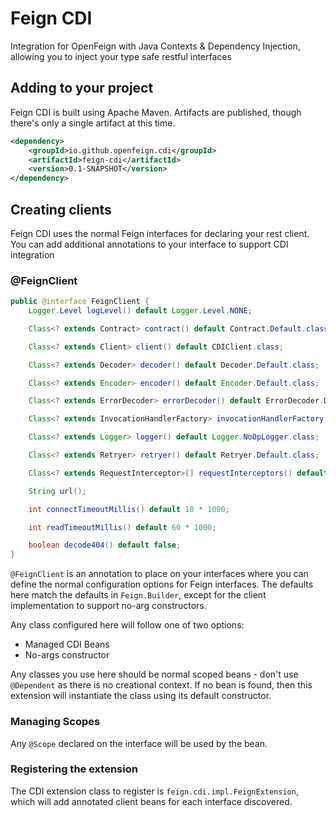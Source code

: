 # Feign CDI
Integration for OpenFeign with Java Contexts & Dependency Injection, allowing you to inject your type safe restful interfaces

## Adding to your project
Feign CDI is built using Apache Maven.  Artifacts are published, though there's only a single artifact at this time.

```xml
<dependency>
    <groupId>io.github.openfeign.cdi</groupId>
    <artifactId>feign-cdi</artifactId>
    <version>0.1-SNAPSHOT</version>
</dependency>
```

## Creating clients
Feign CDI uses the normal Feign interfaces for declaring your rest client.  You can add additional annotations to your interface to support CDI integration

### @FeignClient

```java
public @interface FeignClient {
    Logger.Level logLevel() default Logger.Level.NONE;

    Class<? extends Contract> contract() default Contract.Default.class;

    Class<? extends Client> client() default CDIClient.class;

    Class<? extends Decoder> decoder() default Decoder.Default.class;

    Class<? extends Encoder> encoder() default Encoder.Default.class;

    Class<? extends ErrorDecoder> errorDecoder() default ErrorDecoder.Default.class;

    Class<? extends InvocationHandlerFactory> invocationHandlerFactory() default InvocationHandlerFactory.Default.class;

    Class<? extends Logger> logger() default Logger.NoOpLogger.class;

    Class<? extends Retryer> retryer() default Retryer.Default.class;

    Class<? extends RequestInterceptor>[] requestInterceptors() default {};

    String url();

    int connectTimeoutMillis() default 10 * 1000;

    int readTimeoutMillis() default 60 * 1000;

    boolean decode404() default false;
}
```

`@FeignClient` is an annotation to place on your interfaces where you can define the normal configuration options for Feign interfaces.  The defaults here match the defaults in `Feign.Builder`, except for the client implementation to support no-arg constructors.

Any class configured here will follow one of two options:

- Managed CDI Beans
- No-args constructor

Any classes you use here should be normal scoped beans - don't use `@Dependent` as there is no creational context.  If no bean is found, then this extension will instantiate the class using its default constructor.

### Managing Scopes

Any `@Scope` declared on the interface will be used by the bean.

### Registering the extension

The CDI extension class to register is `feign.cdi.impl.FeignExtension`, which will add annotated client beans for each interface discovered.